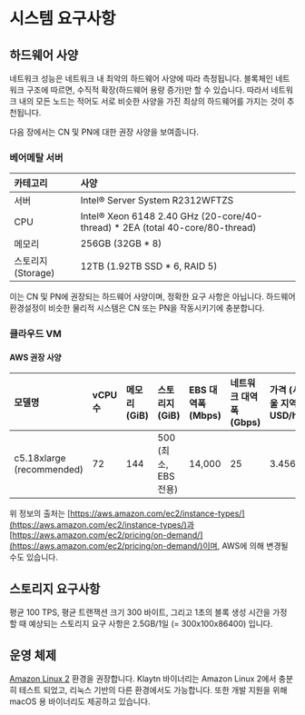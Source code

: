 # 시스템 요구사항 <a id="system-requirements"></a>

## 하드웨어 사양 <a id="h-w-specification"></a>

네트워크 성능은 네트워크 내 최악의 하드웨어 사양에 따라 측정됩니다. 블록체인 네트워크 구조에 따르면, 수직적 확장\(하드웨어 용량 증가\)만 할 수 있습니다. 따라서 네트워크 내의 모든 노드는 적어도 서로 비슷한 사양을 가진 최상의 하드웨어를 가지는 것이 추천됩니다.

다음 장에서는 CN 및 PN에 대한 권장 사양을 보여줍니다.

### 베어메탈 서버 <a id="bare-metal-server"></a>

| 카테고리          | 사양                                                                                       |
|:------------- |:---------------------------------------------------------------------------------------- |
| 서버            | Intel® Server System R2312WFTZS                                                          |
| CPU           | Intel® Xeon 6148 2.40 GHz \(20-core/40-thread\) \* 2EA \(total 40-core/80-thread\) |
| 메모리           | 256GB \(32GB \* 8\)                                                                  |
| 스토리지(Storage) | 12TB \(1.92TB SSD \* 6, RAID 5\)                                                     |

이는 CN 및 PN에 권장되는 하드웨어 사양이며, 정확한 요구 사항은 아닙니다. 하드웨어 환경설정이 비슷한 물리적 시스템은 CN 또는 PN을 작동시키기에 충분합니다.

### 클라우드 VM <a id="cloud-vm"></a>

#### AWS 권장 사양 <a id="recommended-specification-based-on-aws"></a>

| 모델명                           | vCPU 수 | 메모리 \(GiB\) | 스토리지 \(GiB\)   | EBS 대역폭 \(Mbps\) | 네트워크 대역폭 \(Gbps\) | 가격 \(서울 지역, USD/h\) |
|:----------------------------- |:------ |:------------- |:---------------- |:------------------ |:------------------- |:--------------------- |
| c5.18xlarge \(recommended\) | 72     | 144           | 500 (최소, EBS 전용) | 14,000             | 25                  | 3.456                 |

위 정보의 출처는 [https://aws.amazon.com/ec2/instance-types/](https://aws.amazon.com/ec2/instance-types/)과 [https://aws.amazon.com/ec2/pricing/on-demand/](https://aws.amazon.com/ec2/pricing/on-demand/)이며, AWS에 의해 변경될 수도 있습니다.

## 스토리지 요구사항 <a id="storage-requirements"></a>

평균 100 TPS, 평균 트랜잭션 크기 300 바이트, 그리고 1초의 블록 생성 시간을 가정 할 때 예상되는 스토리지 요구 사항은 2.5GB/1일 \(= 300x100x86400\) 입니다.

## 운영 체제 <a id="operating-system"></a>

[Amazon Linux 2](https://aws.amazon.com/ko/about-aws/whats-new/2017/12/introducing-amazon-linux-2/) 환경을 권장합니다. Klaytn 바이너리는 Amazon Linux 2에서 충분히 테스트 되었고, 리눅스 기반의 다른 환경에서도 가능합니다. 또한 개발 지원을 위해 macOS 용 바이너리도 제공하고 있습니다.
